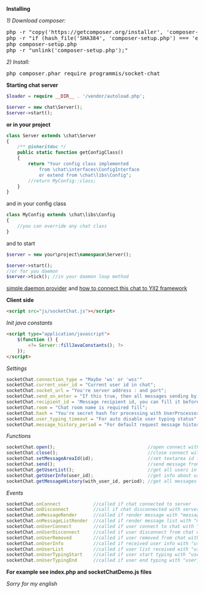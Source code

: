 **Installing**

_1) Download composer:_

<pre>
php -r "copy('https://getcomposer.org/installer', 'composer-setup.php');"
php -r "if (hash_file('SHA384', 'composer-setup.php') === 'e115a8dc7871f15d853148a7fbac7da27d6c0030b848d9b3dc09e2a0388afed865e6a3d6b3c0fad45c48e2b5fc1196ae') { echo 'Installer verified'; } else { echo 'Installer corrupt'; unlink('composer-setup.php'); } echo PHP_EOL;"
php composer-setup.php
php -r "unlink('composer-setup.php');"
</pre>

_2) Install:_

<pre>
php composer.phar require programmis/socket-chat
</pre>

**Starting chat server**

```php
$loader = require __DIR__ . '/vendor/autoload.php';

$server = new chat\Server();
$server->start();
```

**or in your project**
```php
class Server extends \chat\Server
{
    /** @inheritdoc */
    public static function getConfigClass()
    {
        return "Your config class implemented 
            from \chat\interfaces\ConfigInterface
            or extend from \chat\libs\Config";
        //return MyConfig::class;
    }
}
```

and in your config class

```php
class MyConfig extends \chat\libs\Config
{
    //you can override any chat class
}
```

and to start 

```php
$server = new your\project\namespace\Server();

$server->start();
//or for you daemon
$server->tick(); //in your daemon loop method
```

[simple daemon provider](https://github.com/programmis/daemon-provider)
and
[how to connect this chat to YII2 framework](https://github.com/programmis/yii2-socket-chat)

**Client side**

```html
<script src="js/socketChat.js"></script>
```

_Init java constants_
```html
<script type="application/javascript">
    $(function () {
        <?= Server::fillJavaConstants(); ?>
    });
</script>
```

_Settings_
```javascript
socketChat.connection_type = "Maybe 'ws' or 'wss'"
socketChat.current_user_id = "Current user id in chat";
socketChat.socket_url = "You're server address : and port";
socketChat.send_on_enter = "If this true, then all messages sending by press on enter key, ctrl+enter default"
socketChat.recipient_id = 'Message recipient id, you can fill it before send messages';
socketChat.room = "Chat room name is required fill";
socketChat.hash = "You're secret hash for processing with UserProcessor";
socketChat.user_typing_timeout = "For auto disable user typing status";
socketChat.message_history_period = "For default request message history";
```

_Functions_
```javascript
socketChat.open();                                  //open connect with server
socketChat.close();                                 //close connect with server
socketChat.setMessageAreaId(id);                    //set textarea id for messages
socketChat.send();                                  //send message from message_area to socketChat.recipient_id 
socketChat.getUserList();                           //get all users in current room
socketChat.getUserInfo(user_id);                    //get info about user
socketChat.getMessageHistory(with_user_id, period); //get all messages for current user and with_user_id by period
```

_Events_
```javascript
socketChat.onConnect            //called if chat connected to server
socketChat.onDisconnect         //call if chat disconnected with server
socketChat.onMessageRender      //called if render message with "message" in parameter 
socketChat.onMessageListRender  //called if render message list with "message_list" in parameter
socketChat.onUserConnect        //called if user connect to chat with "user" in parameter
socketChat.onUserDisconnect     //called if user disconnect from chat with "user" in parameter
socketChat.onUserRemoved        //called if user removed from chat with "user" in parameter
socketChat.onUserInfo           //called if received user info with "user" in parameter
socketChat.onUserList           //called if user list received with "user_list" in parameter
socketChat.onUserTypingStart    //called if user start typing with "user_id" in parameter
socketChat.onUserTypingEnd      //called if user end typing with "user_id" in parameter
```

**For example see index.php and socketChatDemo.js files**

_Sorry for my english_
